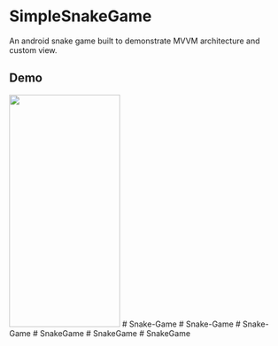 # SimpleSnakeGame
An android snake game built to demonstrate MVVM architecture and custom view.

## Demo
<img src="https://github.com/rikucherry1993/demo-images/blob/main/snake_demo.gif" width="200" height="420"/>
# Snake-Game
# Snake-Game
# Snake-Game
# SnakeGame
# SnakeGame
# SnakeGame
